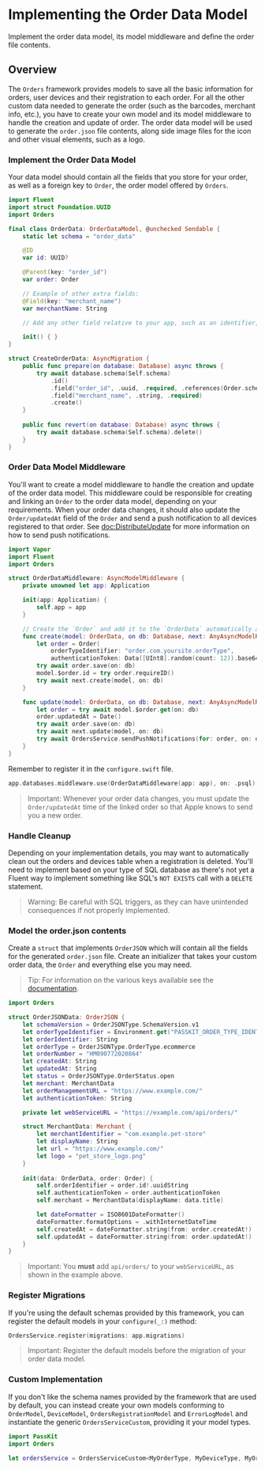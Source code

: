 # Implementing the Order Data Model

Implement the order data model, its model middleware and define the order file contents.

## Overview

The ``Orders`` framework provides models to save all the basic information for orders, user devices and their registration to each order.
For all the other custom data needed to generate the order (such as the barcodes, merchant info, etc.), you have to create your own model and its model middleware to handle the creation and update of order.
The order data model will be used to generate the `order.json` file contents, along side image files for the icon and other visual elements, such as a logo.

### Implement the Order Data Model

Your data model should contain all the fields that you store for your order, as well as a foreign key to ``Order``, the order model offered by ``Orders``.

```swift
import Fluent
import struct Foundation.UUID
import Orders

final class OrderData: OrderDataModel, @unchecked Sendable {
    static let schema = "order_data"

    @ID
    var id: UUID?

    @Parent(key: "order_id")
    var order: Order

    // Example of other extra fields:
    @Field(key: "merchant_name")
    var merchantName: String

    // Add any other field relative to your app, such as an identifier, the order status, etc.

    init() { }
}

struct CreateOrderData: AsyncMigration {
    public func prepare(on database: Database) async throws {
        try await database.schema(Self.schema)
            .id()
            .field("order_id", .uuid, .required, .references(Order.schema, .id, onDelete: .cascade))
            .field("merchant_name", .string, .required)
            .create()
    }
    
    public func revert(on database: Database) async throws {
        try await database.schema(Self.schema).delete()
    }
}
```

### Order Data Model Middleware

You'll want to create a model middleware to handle the creation and update of the order data model.
This middleware could be responsible for creating and linking an ``Order`` to the order data model, depending on your requirements.
When your order data changes, it should also update the ``Order/updatedAt`` field of the ``Order`` and send a push notification to all devices registered to that order. See <doc:DistributeUpdate> for more information on how to send push notifications.

```swift
import Vapor
import Fluent
import Orders

struct OrderDataMiddleware: AsyncModelMiddleware {
    private unowned let app: Application

    init(app: Application) {
        self.app = app
    }

    // Create the `Order` and add it to the `OrderData` automatically at creation
    func create(model: OrderData, on db: Database, next: AnyAsyncModelResponder) async throws {
        let order = Order(
            orderTypeIdentifier: "order.com.yoursite.orderType",
            authenticationToken: Data([UInt8].random(count: 12)).base64EncodedString())
        try await order.save(on: db)
        model.$order.id = try order.requireID()
        try await next.create(model, on: db)
    }

    func update(model: OrderData, on db: Database, next: AnyAsyncModelResponder) async throws {
        let order = try await model.$order.get(on: db)
        order.updatedAt = Date()
        try await order.save(on: db)
        try await next.update(model, on: db)
        try await OrdersService.sendPushNotifications(for: order, on: db, app: self.app)
    }
}
```

Remember to register it in the `configure.swift` file.

```swift
app.databases.middleware.use(OrderDataMiddleware(app: app), on: .psql)
```

> Important: Whenever your order data changes, you must update the ``Order/updatedAt`` time of the linked order so that Apple knows to send you a new order.

### Handle Cleanup

Depending on your implementation details, you may want to automatically clean out the orders and devices table when a registration is deleted.
You'll need to implement based on your type of SQL database as there's not yet a Fluent way to implement something like SQL's `NOT EXISTS` call with a `DELETE` statement.

> Warning: Be careful with SQL triggers, as they can have unintended consequences if not properly implemented.

### Model the order.json contents

Create a `struct` that implements ``OrderJSON`` which will contain all the fields for the generated `order.json` file.
Create an initializer that takes your custom order data, the ``Order`` and everything else you may need.

> Tip: For information on the various keys available see the [documentation](https://developer.apple.com/documentation/walletorders/order).

```swift
import Orders

struct OrderJSONData: OrderJSON {
    let schemaVersion = OrderJSONType.SchemaVersion.v1
    let orderTypeIdentifier = Environment.get("PASSKIT_ORDER_TYPE_IDENTIFIER")!
    let orderIdentifier: String
    let orderType = OrderJSONType.OrderType.ecommerce
    let orderNumber = "HM090772020864"
    let createdAt: String
    let updatedAt: String
    let status = OrderJSONType.OrderStatus.open
    let merchant: MerchantData
    let orderManagementURL = "https://www.example.com/"
    let authenticationToken: String

    private let webServiceURL = "https://example.com/api/orders/"

    struct MerchantData: Merchant {
        let merchantIdentifier = "com.example.pet-store"
        let displayName: String
        let url = "https://www.example.com/"
        let logo = "pet_store_logo.png"
    }
    
    init(data: OrderData, order: Order) {
        self.orderIdentifier = order.id!.uuidString
        self.authenticationToken = order.authenticationToken
        self.merchant = MerchantData(displayName: data.title)

        let dateFormatter = ISO8601DateFormatter()
        dateFormatter.formatOptions = .withInternetDateTime
        self.createdAt = dateFormatter.string(from: order.createdAt!)
        self.updatedAt = dateFormatter.string(from: order.updatedAt!)
    }
}
```

> Important: You **must** add `api/orders/` to your `webServiceURL`, as shown in the example above.

### Register Migrations

If you're using the default schemas provided by this framework, you can register the default models in your `configure(_:)` method:

```swift
OrdersService.register(migrations: app.migrations)
```

> Important: Register the default models before the migration of your order data model.

### Custom Implementation

If you don't like the schema names provided by the framework that are used by default, you can instead create your own models conforming to ``OrderModel``, `DeviceModel`, ``OrdersRegistrationModel`` and `ErrorLogModel` and instantiate the generic ``OrdersServiceCustom``, providing it your model types.

```swift
import PassKit
import Orders

let ordersService = OrdersServiceCustom<MyOrderType, MyDeviceType, MyOrdersRegistrationType, MyErrorLogType>(app: app, delegate: delegate)
```
